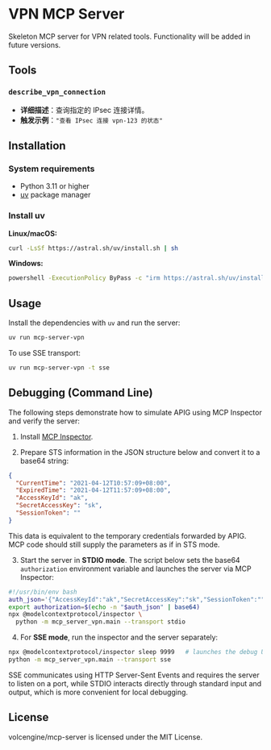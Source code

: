 # VPN MCP Server

Skeleton MCP server for VPN related tools. Functionality will be added in future versions.

## Tools

### `describe_vpn_connection`

- **详细描述**：查询指定的 IPsec 连接详情。
- **触发示例**：`"查看 IPsec 连接 vpn-123 的状态"`

## Installation

### System requirements
- Python 3.11 or higher
- [uv](https://github.com/astral-sh/uv) package manager

### Install uv
**Linux/macOS:**
```bash
curl -LsSf https://astral.sh/uv/install.sh | sh
```

**Windows:**
```bash
powershell -ExecutionPolicy ByPass -c "irm https://astral.sh/uv/install.ps1 | iex"
```

## Usage
Install the dependencies with `uv` and run the server:

```bash
uv run mcp-server-vpn
```

To use SSE transport:
```bash
uv run mcp-server-vpn -t sse
```

## Debugging (Command Line)

The following steps demonstrate how to simulate APIG using MCP Inspector and verify the server:

1. Install [MCP Inspector](https://modelcontextprotocol.io/docs/tools/inspector).

2. Prepare STS information in the JSON structure below and convert it to a base64 string:

```json
{
  "CurrentTime": "2021-04-12T10:57:09+08:00",
  "ExpiredTime": "2021-04-12T11:57:09+08:00",
  "AccessKeyId": "ak",
  "SecretAccessKey": "sk",
  "SessionToken": ""
}
```

This data is equivalent to the temporary credentials forwarded by APIG. MCP code should still supply the parameters as if in STS mode.

3. Start the server in **STDIO mode**. The script below sets the base64 `authorization` environment variable and launches the server via MCP Inspector:

```bash
#!/usr/bin/env bash
auth_json='{"AccessKeyId":"ak","SecretAccessKey":"sk","SessionToken":""}'
export authorization=$(echo -n "$auth_json" | base64)
npx @modelcontextprotocol/inspector \
  python -m mcp_server_vpn.main --transport stdio
```

4. For **SSE mode**, run the inspector and the server separately:

```bash
npx @modelcontextprotocol/inspector sleep 9999   # launches the debug UI
python -m mcp_server_vpn.main --transport sse
```

SSE communicates using HTTP Server-Sent Events and requires the server to listen on a port, while STDIO interacts directly through standard input and output, which is more convenient for local debugging.

## License

volcengine/mcp-server is licensed under the MIT License.
